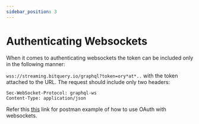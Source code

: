 ```yaml
---
sidebar_position: 3
---
```


# Authenticating Websockets

When it comes to authenticating websockets the token can be included only in the following manner:

 `wss://streaming.bitquery.io/graphql?token=ory*at*..` with the token attached to the URL. The request should include only two headers:

```
Sec-WebSocket-Protocol: graphql-ws
Content-Type: application/json

```

Refer this [this](https://www.postman.com/spacecraft-geologist-86385692/workspace/bitquery/ws-raw-request/659811c95188ca95c7b9e569) link for postman example of how to use OAuth with websockets.